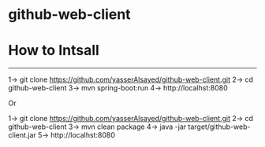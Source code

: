 # github-web-client

# How to Intsall
----------------------

1-> git clone  https://github.com/yasserAlsayed/github-web-client.git
2-> cd github-web-client
3-> mvn spring-boot:run
4-> http://localhst:8080
 

Or 

1-> git clone  https://github.com/yasserAlsayed/github-web-client.git
2-> cd github-web-client
3-> mvn clean package
4-> java -jar target/github-web-client.jar
5-> http://localhst:8080



